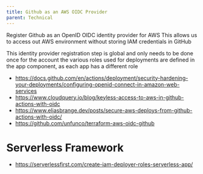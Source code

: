 ```yaml
---
title: Github as an AWS OIDC Provider
parent: Technical
---
```


Register Github as an OpenID OIDC identity provider for AWS
This allows us to access out AWS environment without storing IAM credentials in GitHub

This identity provider registration step is global and only needs to be done once for the account
the various roles used for deployments are defined in the app component, as each app has a different role


- https://docs.github.com/en/actions/deployment/security-hardening-your-deployments/configuring-openid-connect-in-amazon-web-services
- https://www.cloudquery.io/blog/keyless-access-to-aws-in-github-actions-with-oidc
- https://www.eliasbrange.dev/posts/secure-aws-deploys-from-github-actions-with-oidc/
- https://github.com/unfunco/terraform-aws-oidc-github


# Serverless Framework 
- https://serverlessfirst.com/create-iam-deployer-roles-serverless-app/
